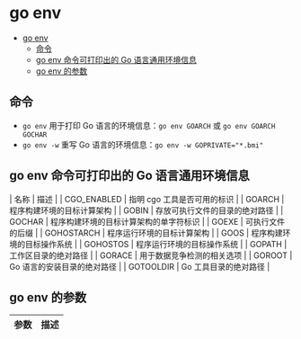 # go env

- [go env](#go-env)
  - [命令](#%e5%91%bd%e4%bb%a4)
  - [go env 命令可打印出的 Go 语言通用环境信息](#go-env-%e5%91%bd%e4%bb%a4%e5%8f%af%e6%89%93%e5%8d%b0%e5%87%ba%e7%9a%84-go-%e8%af%ad%e8%a8%80%e9%80%9a%e7%94%a8%e7%8e%af%e5%a2%83%e4%bf%a1%e6%81%af)
  - [go env 的参数](#go-env-%e7%9a%84%e5%8f%82%e6%95%b0)

## 命令

- `go env` 用于打印 Go 语言的环境信息：`go env GOARCH` 或 `go env GOARCH GOCHAR`
- `go env -w` 重写 Go 语言的环境信息：`go env -w GOPRIVATE="*.bmi"`

## go env 命令可打印出的 Go 语言通用环境信息

| 名称 | 描述 |
| CGO_ENABLED | 指明 cgo 工具是否可用的标识 |
| GOARCH | 程序构建环境的目标计算架构 |
| GOBIN | 存放可执行文件的目录的绝对路径 |
| GOCHAR | 程序构建环境的目标计算架构的单字符标识 |
| GOEXE | 可执行文件的后缀 |
| GOHOSTARCH | 程序运行环境的目标计算架构 |
| GOOS | 程序构建环境的目标操作系统 |
| GOHOSTOS | 程序运行环境的目标操作系统 |
| GOPATH | 工作区目录的绝对路径 |
| GORACE | 用于数据竞争检测的相关选项 |
| GOROOT | Go 语言的安装目录的绝对路径 |
| GOTOOLDIR | Go 工具目录的绝对路径 |

## go env 的参数

| 参数 | 描述 |
| --- | --- |
